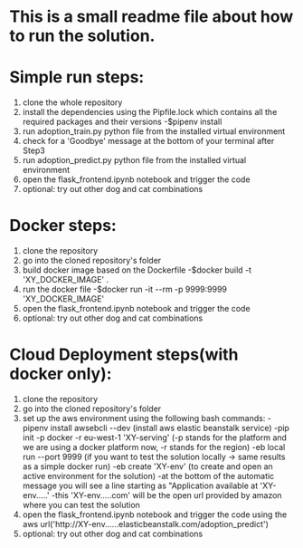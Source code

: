 # This is a small readme file about how to run the solution.

# Simple run steps:
1. clone the whole repository
2. install the dependencies using the Pipfile.lock which contains all the required packages and their versions
    -$pipenv install
3. run adoption_train.py python file from the installed virtual environment  
4. check for a 'Goodbye' message at the bottom of your terminal after Step3
5. run adoption_predict.py python file from the installed virtual environment 
6. open the flask_frontend.ipynb notebook and trigger the code
7. optional: try out other dog and cat combinations

# Docker steps:
1. clone the repository
2. go into the cloned repository's folder
2. build docker image based on the Dockerfile
     -$docker build -t 'XY_DOCKER_IMAGE' .
3. run the docker file
    -$docker run -it --rm -p 9999:9999 'XY_DOCKER_IMAGE'
4. open the flask_frontend.ipynb notebook and trigger the code
5. optional: try out other dog and cat combinations

# Cloud Deployment steps(with docker only):

1. clone the repository
2. go into the cloned repository's folder
3. set up the aws environment using the following bash commands:
    -pipenv install awsebcli --dev (install aws elastic beanstalk service)
    -pip init -p docker -r eu-west-1 'XY-serving' (-p stands for the platform and we are using a docker platform now, -r stands for the region)
    -eb local run --port 9999 (if you want to test the solution locally -> same results as a simple docker run)
    -eb create 'XY-env' (to create and open an active environment for the solution)
        -at the bottom of the automatic message you will see a line starting as "Application available at 'XY-env.....'
        -this 'XY-env.....com' will be the open url provided by amazon where you can test the solution
 4. open the flask_frontend.ipynb notebook and trigger the code using the aws url('http://XY-env......elasticbeanstalk.com/adoption_predict')
 5. optional: try out other dog and cat combinations
